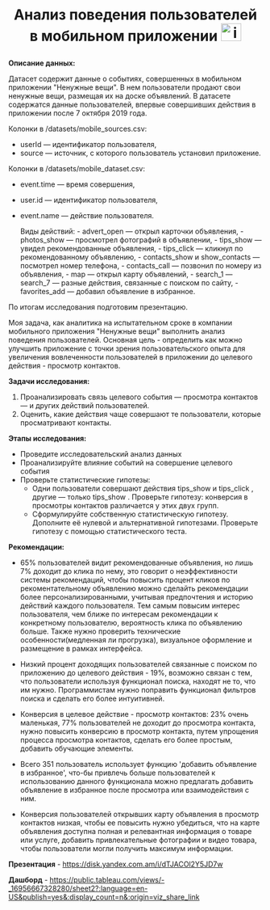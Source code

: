 # <p style="text-align: center;">Анализ поведения пользователей в мобильном приложении <img src="https://img.icons8.com/color/48/member-skin-type-7.png" alt="image" width="40" height="35">
</p>

**Описание данных:**

Датасет содержит данные о событиях, совершенных в мобильном приложении
"Ненужные вещи". В нем пользователи продают свои ненужные вещи, размещая их на доске объявлений.
В датасете содержатся данные пользователей, впервые совершивших действия в
приложении после 7 октября 2019 года.

Колонки в /datasets/mobile_sources.csv:
- userId — идентификатор пользователя,
- source — источник, с которого пользователь установил приложение.
    
Колонки в /datasets/mobile_dataset.csv:
- event.time — время совершения,
- user.id — идентификатор пользователя,
- event.name — действие пользователя.
    
    Виды действий:
        - advert_open — открыл карточки объявления,
        - photos_show — просмотрел фотографий в объявлении,
        - tips_show — увидел рекомендованные объявления,
        - tips_click — кликнул по рекомендованному объявлению,
        - contacts_show и show_contacts — посмотрел номер телефона,
        - contacts_call — позвонил по номеру из объявления,
        - map — открыл карту объявлений,
        - search_1 — search_7 — разные действия, связанные с поиском по сайту,
        - favorites_add — добавил объявление в избранное.
        
По итогам исследования подготовим презентацию.

Моя задача, как аналитика на испытательном сроке в компании мобильного приложения "Ненужные вещи" выполнить анализ поведения пользователей. 
Основная цель - определить как можно улучшить приложение с точки зрения пользовательского опыта для увеличения вовлеченности пользователей в приложении до целевого действия - просмотр контактов.

**Задачи исследования:**
1. Проанализировать связь целевого события — просмотра контактов — и других действий пользователей.
2. Оценить, какие действия чаще совершают те пользователи, которые просматривают контакты.

**Этапы исследования:**
- Проведите исследовательский анализ данных
- Проанализируйте влияние событий на совершение целевого события
- Проверьте статистические гипотезы:
  - Одни пользователи совершают действия tips_show и tips_click , другие — только tips_show . Проверьте гипотезу: конверсия в просмотры контактов различается у этих двух групп.
  - Сформулируйте собственную статистическую гипотезу. Дополните её нулевой и альтернативной гипотезами. Проверьте гипотезу с помощью статистического теста.

**Рекомендации:**
- 65% пользователей видит рекомендованные объявления, но лишь 7% доходит до клика по нему, это говорит о неэффективности системы рекомендаций, чтобы повысить процент кликов по рекоментательному объявлению можно сделайть рекомендации более персонализированными, учитывая предпочтения и историю действий каждого пользователя. Тем самым повысим интерес пользователя, чем ближе по интересам рекомендации к конкретному пользователю, вероятность клика по объявлению больше. Также нужно проверить технические особенности(медленная ли прогрузка), визуальное оформление и размещение в рамках интерфейса.
- Низкий процент доходящих пользователей связанные с поиском по приложению до целевого действия - 19%, возможно связан с тем, что пользователи используя функционал поиска, находят не то, что им нужно. Программистам нужно поправить функционал фильтров поиска и сделать его более интуитивней.

- Конверсия в целевое действие - просмотр контактов: 23% очень маленькая, 77% пользователей не доходит до просмотра контакта, нужно повысить конверсию в просмотр контакта, путем упрощения процесса просмотра контактов, сделать его более простым, добавить обучающие элементы.

- Всего 351 пользователь использует функцию 'добавить объявление в избранное', что-бы привлечь больше пользователей к использованию данного функционала можно предлагать добавить объявление в избранное после просмотра или взаимодействия с ним.

- Конверсия пользователей открывших карту объявления в просмотр контактов низкая, чтобы ее повысить нужно убедиться, что на карте объявления доступна полная и релевантная информация о товаре или услуге, добавить привлекательные фотографии и видео товара, чтобы пользователи могли получить максимум информации.

**Презентация** - https://disk.yandex.com.am/i/dTJACOl2Y5JD7w

**Дашборд** - https://public.tableau.com/views/-_16956667328280/sheet2?:language=en-US&publish=yes&:display_count=n&:origin=viz_share_link
